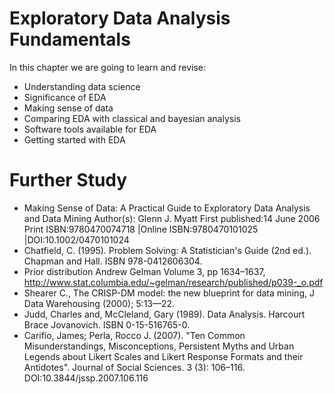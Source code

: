 # Exploratory Data Analysis Fundamentals

In this chapter we are going to learn and revise:

- Understanding data science
- Significance of EDA
- Making sense of data
- Comparing EDA with classical and bayesian analysis
- Software tools available for EDA
- Getting started with EDA

# Further Study
- Making Sense of Data: A Practical Guide to Exploratory Data Analysis and Data Mining Author(s): Glenn J. Myatt First published:14 June 2006 Print ISBN:9780470074718 |Online ISBN:9780470101025 |DOI:10.1002/0470101024
- Chatfield, C. (1995). Problem Solving: A Statistician's Guide (2nd ed.). Chapman and Hall. ISBN 978-0412606304.
- Prior distribution Andrew Gelman Volume 3, pp 1634–1637, http://www.stat.columbia.edu/~gelman/research/published/p039-_o.pdf
- Shearer C., The CRISP-DM model: the new blueprint for data mining, J Data Warehousing (2000); 5:13—22.
- Judd, Charles and, McCleland, Gary (1989). Data Analysis. Harcourt Brace Jovanovich. ISBN 0-15-516765-0.
- Carifio, James; Perla, Rocco J. (2007). "Ten Common Misunderstandings, Misconceptions, Persistent Myths and Urban Legends about Likert Scales and Likert Response Formats and their Antidotes". Journal of Social Sciences. 3 (3): 106–116. DOI:10.3844/jssp.2007.106.116
